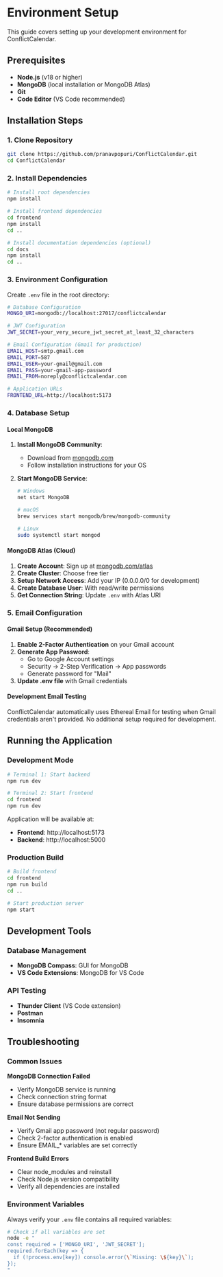 # Environment Setup

This guide covers setting up your development environment for ConflictCalendar.

## Prerequisites

- **Node.js** (v18 or higher)
- **MongoDB** (local installation or MongoDB Atlas)
- **Git**
- **Code Editor** (VS Code recommended)

## Installation Steps

### 1. Clone Repository

```bash
git clone https://github.com/pranavpopuri/ConflictCalendar.git
cd ConflictCalendar
```

### 2. Install Dependencies

```bash
# Install root dependencies
npm install

# Install frontend dependencies
cd frontend
npm install
cd ..

# Install documentation dependencies (optional)
cd docs
npm install
cd ..
```

### 3. Environment Configuration

Create `.env` file in the root directory:

```bash
# Database Configuration
MONGO_URI=mongodb://localhost:27017/conflictcalendar

# JWT Configuration
JWT_SECRET=your_very_secure_jwt_secret_at_least_32_characters

# Email Configuration (Gmail for production)
EMAIL_HOST=smtp.gmail.com
EMAIL_PORT=587
EMAIL_USER=your-gmail@gmail.com
EMAIL_PASS=your-gmail-app-password
EMAIL_FROM=noreply@conflictcalendar.com

# Application URLs
FRONTEND_URL=http://localhost:5173
```

### 4. Database Setup

#### Local MongoDB

1. **Install MongoDB Community**:
   - Download from [mongodb.com](https://www.mongodb.com/try/download/community)
   - Follow installation instructions for your OS

2. **Start MongoDB Service**:
   ```bash
   # Windows
   net start MongoDB

   # macOS
   brew services start mongodb/brew/mongodb-community

   # Linux
   sudo systemctl start mongod
   ```

#### MongoDB Atlas (Cloud)

1. **Create Account**: Sign up at [mongodb.com/atlas](https://www.mongodb.com/atlas)
2. **Create Cluster**: Choose free tier
3. **Setup Network Access**: Add your IP (0.0.0.0/0 for development)
4. **Create Database User**: With read/write permissions
5. **Get Connection String**: Update `.env` with Atlas URI

### 5. Email Configuration

#### Gmail Setup (Recommended)

1. **Enable 2-Factor Authentication** on your Gmail account
2. **Generate App Password**:
   - Go to Google Account settings
   - Security → 2-Step Verification → App passwords
   - Generate password for "Mail"
3. **Update .env file** with Gmail credentials

#### Development Email Testing

ConflictCalendar automatically uses Ethereal Email for testing when Gmail credentials aren't provided. No additional setup required for development.

## Running the Application

### Development Mode

```bash
# Terminal 1: Start backend
npm run dev

# Terminal 2: Start frontend
cd frontend
npm run dev
```

Application will be available at:
- **Frontend**: http://localhost:5173
- **Backend**: http://localhost:5000

### Production Build

```bash
# Build frontend
cd frontend
npm run build
cd ..

# Start production server
npm start
```

## Development Tools

### Database Management

- **MongoDB Compass**: GUI for MongoDB
- **VS Code Extensions**: MongoDB for VS Code

### API Testing

- **Thunder Client** (VS Code extension)
- **Postman**
- **Insomnia**

## Troubleshooting

### Common Issues

**MongoDB Connection Failed**
- Verify MongoDB service is running
- Check connection string format
- Ensure database permissions are correct

**Email Not Sending**
- Verify Gmail app password (not regular password)
- Check 2-factor authentication is enabled
- Ensure EMAIL_* variables are set correctly

**Frontend Build Errors**
- Clear node_modules and reinstall
- Check Node.js version compatibility
- Verify all dependencies are installed

### Environment Variables

Always verify your `.env` file contains all required variables:

```bash
# Check if all variables are set
node -e "
const required = ['MONGO_URI', 'JWT_SECRET'];
required.forEach(key => {
  if (!process.env[key]) console.error(\`Missing: \${key}\`);
});
"
```
